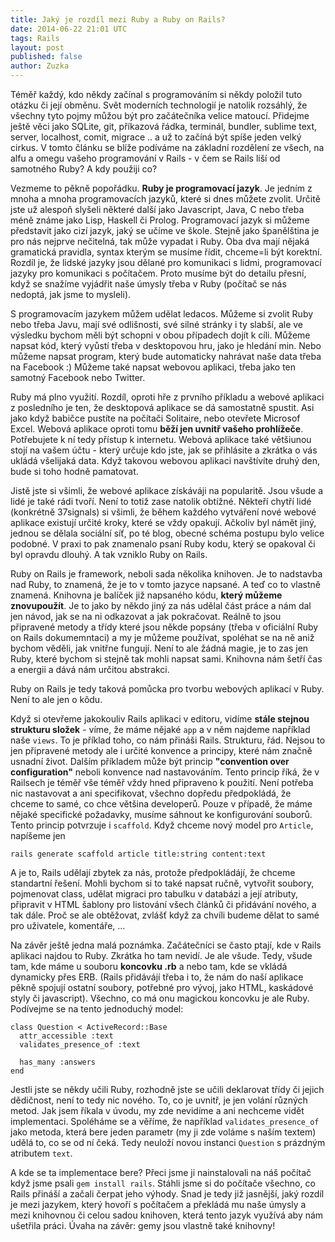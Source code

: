 ```yaml
---
title: Jaký je rozdíl mezi Ruby a Ruby on Rails?
date: 2014-06-22 21:01 UTC
tags: Rails
layout: post
published: false
author: Zuzka
---
```


Téměř každý, kdo někdy začínal s programováním si někdy položil tuto otázku či její obměnu. Svět moderních technologií je natolik rozsáhlý, že všechny tyto pojmy můžou být pro začátečníka velice matoucí. Přidejme ještě věci jako SQLite, git, příkazová řádka, terminál, bundler, sublime text, server, localhost, comit, migrace .. a už to začíná být spíše jeden velký cirkus. V tomto článku se blíže podíváme na základní rozdělení ze všech, na alfu a omegu vašeho programování v Rails - v čem se Rails liší od samotného Ruby? A kdy použiji co?

Vezmeme to pěkně popořádku. **Ruby je programovací jazyk**. Je jedním z mnoha a mnoha programovacích jazyků, které si dnes můžete zvolit. Určitě jste už alespoň slyšeli některé další jako Javascript, Java, C nebo třeba méně známe jako Lisp, Haskell či Prolog. Programovací jazyk si můžeme představit jako cizí jazyk, jaký se učíme ve škole. Stejně jako španělština je pro nás nejprve nečitelná, tak může vypadat i Ruby. Oba dva mají nějaká gramatická pravidla, syntax kterým se musíme řídit, chceme=li být korektní. Rozdíl je, že lidské jazyky jsou dělané pro komunikaci s lidmi, programovací jazyky pro komunikaci s počítačem. Proto musíme být do detailu přesní, když se snažíme vyjádřit naše úmysly třeba v Ruby (počítač se nás nedoptá, jak jsme to mysleli).

S programovacím jazykem můžem udělat ledacos. Můžeme si zvolit Ruby nebo třeba Javu, mají své odlišnosti, své silné stránky i ty slabší, ale ve výsledku bychom měli být schopni v obou případech dojít k cíli. Můžeme napsat kód, který vyůstí třeba v desktopovou hru, jako je hledání min. Nebo můžeme napsat program, který bude automaticky nahrávat naše data třeba na Facebook :) Můžeme také napsat webovou aplikaci, třeba jako ten samotný Facebook nebo Twitter.

Ruby má plno využití. Rozdíl, oproti hře z prvního příkladu a webové aplikaci z posledního je ten, že desktopová aplikace se dá samostatně spustit. Asi jako když babičce pustíte na počítači Solitaire, nebo otevřete Microsof Excel. Webová aplikace oproti tomu **běží jen uvnitř vašeho prohlížeče**. Potřebujete k ní tedy přístup k internetu. Webová aplikace také většiunou stojí na vašem účtu - který určuje kdo jste, jak se přihlásite a zkrátka o vás ukládá všelijaká data. Když takovou webovou aplikaci navštívíte druhý den, bude si toho hodně pamatovat.

Jistě jste si všimli, že webové aplikace získáváji na popularitě. Jsou všude a lidé je také rádi tvoří. Není to totiž zase natolik obtížné. Někteří chytří lidé (konkrétně 37signals) si všimli, že během každého vytváření nové webové aplikace existují určité kroky, které se vždy opakují. Ačkoliv byl námět jiný, jednou se dělala sociální síť, po té blog, obecné schéma postupu bylo velice podobné. V praxi to pak znamenalo psaní Ruby kodu, který se opakoval či byl opravdu dlouhý. A tak vzniklo Ruby on Rails.

Ruby on Rails je framework, neboli sada několika knihoven. Je to nadstavba nad Ruby, to znamená, že je to v tomto jazyce napsané. A teď co to vlastně znamená. Knihovna je balíček již napsaného kódu, **který můžeme znovupoužít**. Je to jako by někdo jiný za nás udělal část práce a nám dal jen návod, jak se na ni odkazovat a jak pokračovat. Reálně to jsou připravené metody a třídy které jsou někde popsány (třeba v oficiální Ruby on Rails dokumemntaci) a my je můžeme používat, spoléhat se na ně aniž bychom věděli, jak vnitřne fungují. Není to ale žádná magie, je to zas jen Ruby, které bychom si stejně tak mohli napsat sami. Knihovna nám šetří čas a energii a dává nám určitou abstrakci.

Ruby on Rails je tedy taková pomůcka pro tvorbu webových aplikací v Ruby. Není to ale jen o kôdu.

Když si otevřeme jakokouliv Rails aplikaci v editoru, vidíme **stále stejnou strukturu složek** - víme, že máme nějaké `app` a v něm najdeme například naše `views`. To je příklad toho, co nám přináši Rails. Strukturu, řád. Nejsou to jen připravené metody ale i určité konvence a principy, které nám značně usnadní život. Dalším příkladem může být princip **"convention over configuration"** neboli konvence nad nastavováním. Tento princip říká, že v Railsech je téměř vše téměř vždy hned připraveno k použití. Není potřeba nic nastavovat a ani specifikovat, všechno dopředu předpokládá, že chceme to samé, co chce většina developerů. Pouze v případě, že máme nějaké specifické požadavky, musíme sáhnout ke konfigurování souborů. Tento princip potvrzuje i `scaffold`. Když chceme nový model pro `Article`, napíšeme jen

```
rails generate scaffold article title:string content:text
```
A je to, Rails udělají zbytek za nás, protože předpokládájí, že chceme standartní řešení. Mohli bychom si to také napsat ručně, vytvořit soubory, pojmenovat class, udělat migraci pro tabulku v databázi a její atributy, připravit v HTML šablony pro listování všech článků či přidávání nového, a tak dále. Proč se ale obtěžovat, zvlášť když za chvíli budeme dělat to samé pro uživatele, komentáře, ...

Na závěr ještě jedna malá poznámka. Začátečníci se často ptají, kde v Rails aplikaci najdou to Ruby. Zkrátka ho tam nevidí. Je ale všude. Tedy, všude tam, kde máme u souboru **koncovku .rb** a nebo tam, kde se vkládá dynamicky přes ERB. (Rails přidávájí třeba i to, že nám do naší aplikace pěkně spojují ostatní soubory, potřebné pro vývoj, jako HTML, kaskádové styly či javascript). Všechno, co má onu magickou koncovku je ale Ruby. Podívejme se na tento jednoduchý model:

```
class Question < ActiveRecord::Base
  attr_accessible :text
  validates_presence_of :text

  has_many :answers
end
```

Jestli jste se někdy učili Ruby, rozhodně jste se učili deklarovat třídy či jejich dědičnost, není to tedy nic nového. To, co je uvnitř, je jen volání různých metod. Jak jsem říkala v úvodu, my zde nevidíme a ani nechceme vidět implementaci. Spoléháme se a věříme, že například `validates_presence_of` jako metoda, která bere jeden parametr (my ji zde voláme s naším textem) udělá to, co se od ní čeká. Tedy neuloží novou instanci `Question` s prázdným atributem `text`.

A kde se ta implementace bere? Přeci jsme ji nainstalovali na náš počítač když jsme psali `gem install rails`. Stáhli jsme si do počítače všechno, co Rails přináší a začali čerpat jeho výhody. Snad je tedy již jasnější, jaký rozdíl je mezi jazykem, který hovoří s počítačem a překládá mu naše úmysly a mezi knihovnou či celou sadou knihoven, která tento jazyk využívá aby nám ušetřila práci. Úvaha na závěr: gemy jsou vlastně také knihovny!
